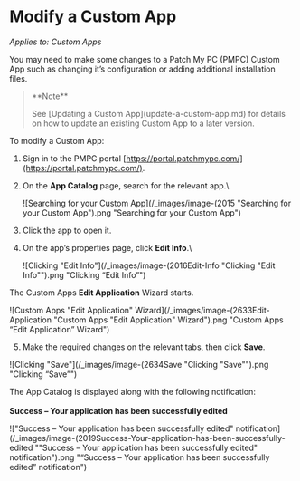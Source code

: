 # Modify a Custom App

_Applies to: Custom Apps_

You may need to make some changes to a Patch My PC (PMPC) Custom App such as changing it’s configuration or adding additional installation files.

<blockquote class="wp-block-quote">
<p>**Note**</p>
<p>See [Updating a Custom App](update-a-custom-app.md) for details on how to update an existing Custom App to a later version.</p>
</blockquote>

To modify a Custom App:

1. Sign in to the PMPC portal [https://portal.patchmypc.com/](https://portal.patchmypc.com/).
2.  On the **App Catalog** page, search for the relevant app.\


    ![Searching for your Custom App](/_images/image-(2015 "Searching for your Custom App").png "Searching for your Custom App")
3. Click the app to open it.
4.  On the app’s properties page, click **Edit Info**.\


    ![Clicking "Edit Info"](/_images/image-(2016Edit-Info "Clicking \"Edit Info\"").png "Clicking “Edit Info”")

The Custom Apps **Edit Application** Wizard starts.

![Custom Apps "Edit Application" Wizard](/_images/image-(2633Edit-Application "Custom Apps \"Edit Application\" Wizard").png "Custom Apps “Edit Application” Wizard")

5. Make the required changes on the relevant tabs, then click **Save**.

![Clicking "Save"](/_images/image-(2634Save "Clicking \"Save\"").png "Clicking “Save”")

The App Catalog is displayed along with the following notification:\
\
**Success – Your application has been successfully edited**

!["Success – Your application has been successfully edited" notification](/_images/image-(2019Success-Your-application-has-been-successfully-edited "\"Success – Your application has been successfully edited\" notification").png "“Success – Your application has been successfully edited” notification")